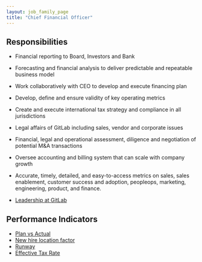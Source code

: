 ```yaml
---
layout: job_family_page
title: "Chief Financial Officer"
---
```


## Responsibilities

- Financial reporting to Board, Investors and Bank
- Forecasting and financial analysis to deliver predictable and repeatable business model
- Work collaboratively with CEO to develop and execute financing plan
- Develop, define and ensure validity of key operating metrics
- Create and execute international tax strategy and compliance in all jurisdictions
- Legal affairs of GitLab including sales, vendor and corporate issues
- Financial, legal and operational assessment, diligence and negotiation of potential M&A transactions
- Oversee accounting and billing system that can scale with company growth
- Accurate, timely, detailed, and easy-to-access metrics on sales, sales enablement, customer success and adoption, peopleops, marketing, engineering, product, and finance.

- [Leadership at GitLab](https://about.gitlab.com/company/team/structure/#e-group)

## Performance Indicators

- [Plan vs Actual](https://about.gitlab.com/handbook/finance/financial-planning-and-analysis/#plan-vs-actual)
- [New hire location factor](/#new-hire-location-factor)
- [Runway](https://about.gitlab.com/handbook/finance/accounting/#cash-burn-average-cash-burn-and-runway)
- [Effective Tax Rate](https://about.gitlab.com/handbook/tax/performance-indicators/#effective-tax-rate-etr)

